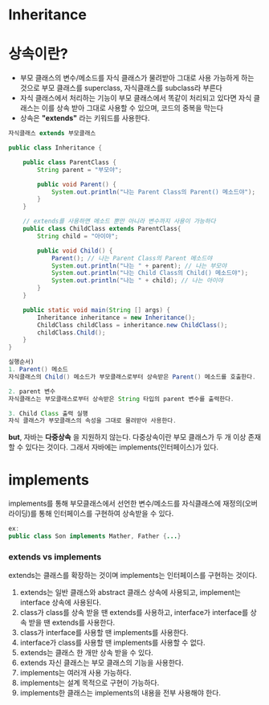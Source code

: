 # Inheritance
# 상속이란?
- 부모 클래스의 변수/메소드를 자식 클래스가 물려받아 그대로 사용 가능하게 하는 것으로 부모 클래스를 superclass, 자식클래스를 subclass라 부른다
- 자식 클래스에서 처리하는 기능이 부모 클래스에서 똑같이 처리되고 있다면 자식 클래스는 이를 상속 받아 그대로 사용할 수 있으며, 코드의 중복을 막는다
- 상속은 **"extends"** 라는 키워드를 사용한다.

```java
자식클래스 extends 부모클래스

public class Inheritance {

    public class ParentClass {
        String parent = "부모야";

        public void Parent() {
            System.out.println("나는 Parent Class의 Parent() 메소드야");
        }
    }

    // extends를 사용하면 메소드 뿐만 아니라 변수까지 사용이 가능하다
    public class ChildClass extends ParentClass{
        String child = "아이야";

        public void Child() {
            Parent(); // 나는 Parent Class의 Parent 메소드야
            System.out.println("나는 " + parent); // 나는 부모야
            System.out.println("나는 Child Class의 Child() 메소드야");
            System.out.println("나는 " + child); // 나는 아이야
        }
    }

    public static void main(String [] args) {
        Inheritance inheritance = new Inheritance();
        ChildClass childClass = inheritance.new ChildClass();
        childClass.Child();
    }
}

실행순서)
1. Parent() 메소드
자식클래스의 Child() 메소드가 부모클래스로부터 상속받은 Parent() 메소드를 호출한다.

2. parent 변수
자식클래스는 부모클래스로부터 상속받은 String 타입의 parent 변수를 출력한다. 

3. Child Class 출력 실행
자식 클래스가 부모클래스의 속성을 그대로 물려받아 사용한다.
```

**but**, 자바는 **다중상속** 을 지원하지 않는다. 
다중상속이란 부모 클래스가 두 개 이상 존재할 수 있다는 것이다.
그래서 자바에는 implements(인터페이스)가 있다.

# implements
implements를 통해 부모클래스에서 선언한 변수/메소드를 자식클래스에 재정의(오버라이딩)를 통해 인터페이스를 구현하여 상속받을 수 있다.

```java
ex:
public class Son implements Mather, Father {...}
```

### extends vs implements
extends는 클래스를 확장하는 것이며 implements는 인터페이스를 구현하는 것이다.

1. extends는 일반 클래스와 abstract 클래스 상속에 사용되고, implement는 interface 상속에 사용된다.
2. class가 class를 상속 받을 땐 extends를 사용하고, interface가 interface를 상속 받을 땐 extends를 사용한다.
3. class가 interface를 사용할 땐 implements를 사용한다.
4. interface가 class를 사용할 땐 implements를 사용할 수 없다.
5. extends는 클래스 한 개만 상속 받을 수 있다.
6. extends 자신 클래스는 부모 클래스의 기능을 사용한다.
7. implements는 여러개 사용 가능하다.
8. implements는 설계 목적으로 구현이 가능하다.
9. implements한 클래스는 implements의 내용을 전부 사용해야 한다.



